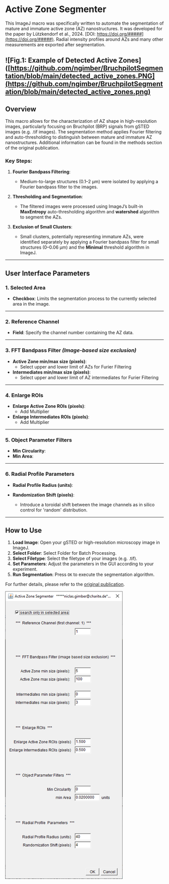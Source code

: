 # Active Zone Segmenter

This ImageJ macro was specifically written to automate the segmentation of mature and immature active zone (AZ) nanostructures. It was developed for the paper by Lützkendorf et al., 2024. [DOI: https://doi.org/#####](https://doi.org/#####). Radial intensity profiles around AZs and many other measurements are exported after segmentation. 

![Fig.1: Example of Detected Active Zones]([https://github.com/ngimber/BruchpilotSegmentation/blob/main/detected_active_zones.PNG](https://github.com/ngimber/BruchpilotSegmentation/blob/main/detected_active_zones.png)
---

## Overview

This macro allows for the characterization of AZ shape in high-resolution images, particularly focusing on Bruchpilot (BRP) signals from gSTED images (e.g. .tif images). The segmentation method applies Fourier filtering and auto-thresholding to distinguish between mature and immature AZ nanostructures. Additional information can be found in the methods section of the original publication.

### Key Steps:
1. **Fourier Bandpass Filtering**:
   - Medium-to-large structures (0.1–2 μm) were isolated by applying a Fourier bandpass filter to the images.
   
2. **Thresholding and Segmentation**:
   - The filtered images were processed using ImageJ’s built-in **MaxEntropy** auto-thresholding algorithm and **watershed** algorithm to segment the AZs.
   
3. **Exclusion of Small Clusters**:
   - Small clusters, potentially representing immature AZs, were identified separately by applying a Fourier bandpass filter for small structures (0–0.06 μm) and the **Minimal** threshold algorithm in ImageJ.

---

## User Interface Parameters

### 1. Selected Area
- **Checkbox**: Limits the segmentation process to the currently selected area in the image.

---

### 2. Reference Channel
- **Field**: Specify the channel number containing the AZ data.

---

### 3. FFT Bandpass Filter *(Image-based size exclusion)*
- **Active Zone min/max size (pixels)**:
   - Select upper and lower limit of AZs for Furier Filtering
- **Intermediates min/max size (pixels)**:
    - Select upper and lower limit of  AZ intermediates for Furier Filtering
---

### 4. Enlarge ROIs
- **Enlarge Active Zone ROIs (pixels)**:
  - Add Multiplier
- **Enlarge Intermediates ROIs (pixels)**:
  - Add Multiplier

---

### 5. Object Parameter Filters
- **Min Circularity**:
- **Min Area**:

---

### 6. Radial Profile Parameters
- **Radial Profile Radius (units)**:

- **Randomization Shift (pixels)**:
  - Introduce a toroidal shift between the image channels as in silico control for 'random' distribution.

---

## How to Use
1. **Load Image**: Open your gSTED or high-resolution microscopy image in ImageJ.
2. **Select Folder**: Select Folder for Batch Processing.
3. **Select Filetype**: Select the filetype of your images (e.g. .tif).
4. **Set Parameters**: Adjust the parameters in the GUI according to your experiment.
5. **Run Segmentation**: Press `OK` to execute the segmentation algorithm.

For further details, please refer to the [original publication](https://doi.org/#####).

![Alt Text for the Image](https://github.com/ngimber/BruchpilotSegmentation/blob/main/GUI.PNG)
